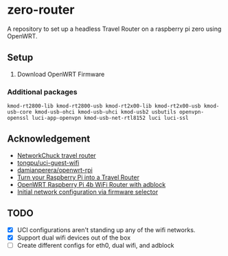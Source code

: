# zero-router

A repository to set up a headless Travel Router on a raspberry pi zero using
OpenWRT.

## Setup

1. Download OpenWRT Firmware

### Additional packages

`kmod-rt2800-lib kmod-rt2800-usb kmod-rt2x00-lib kmod-rt2x00-usb kmod-usb-core kmod-usb-ohci kmod-usb-uhci kmod-usb2 usbutils openvpn-openssl luci-app-openvpn kmod-usb-net-rtl8152 luci luci-ssl`

## Acknowledgement

- [NetworkChuck travel router](https://www.youtube.com/watch?v=jlHWnKVpygw)
- [tongpu/uci-guest-wifi](https://gist.github.com/tongpu/c54d1f45a8874d28b5d4)
- [damianperera/openwrt-rpi](https://github.com/damianperera/openwrt-rpi)
- [Turn your Raspberry Pi into a Travel Router](https://reyestechtips.com/turn-your-raspberry-pi-into-a-travel-router/)
- [OpenWRT Raspberry Pi 4b WiFi Router with adblock](https://forum.openwrt.org/t/openwrt-raspberry-pi-4b-wifi-router-with-adblock/162299)
- [Initial network configuration via firmware selector](https://forum.openwrt.org/t/initial-network-configuration-via-firmware-selector/155139/1)

## TODO

- [x] UCI configurations aren't standing up any of the wifi networks.
- [x] Support dual wifi devices out of the box
- [ ] Create different configs for eth0, dual wifi, and adblock
